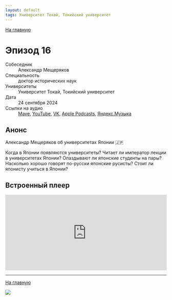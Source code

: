 ```yaml
---
layout: default
tags: Университет Токай, Токийский университет
---
```


[На главную](./)

# Эпизод 16

<dl>
<dt>Собеседник</dt>
<dd>Александр Мещеряков</dd>
<dt>Специальность</dt>
<dd>доктор исторических наук</dd>
<dt>Университеты</dt>
<dd>Университет Токай, Токийский университет </dd>
<dt>Дата</dt>
<dd>24 сентября 2024</dd>
<dt>Ссылки на аудио</dt>
<dd><a href="https://universitates.mave.digital/ep-17">Mave</a>, <a href="">YouTube</a>, <a href="">VK</a>, <a href="">Apple Podcasts</a>, <a href="">Яндекс.Музыка</a></dd>
</dl>

## Анонс

Александр Мещеряков об университетах Японии 🇯🇵

Когда в Японии появляются университеты? Читает ли император лекции в университетах Японии? Опаздывают ли японские студенты на пары? Насколько хорошо говорят по-русски японские русисты? Стоит ли японисту учиться в Японии?

## Встроенный плеер

<iframe src="https://player.mave.digital?podcast=universitates&episode=17&color=rgb(245,215,95)&mute=1&date=1&download=1" style="width: 100%" height="235" scrolling="no" frameborder="no"></iframe>


-----

[На главную](./)

![](./logo.png)
